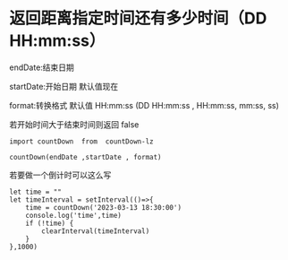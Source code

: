 # 返回距离指定时间还有多少时间（DD HH:mm:ss）

endDate:结束日期

startDate:开始日期 默认值现在

format:转换格式 默认值 HH:mm:ss (DD HH:mm:ss , HH:mm:ss, mm:ss, ss)

若开始时间大于结束时间则返回 false

```
import countDown  from  countDown-lz

countDown(endDate ,startDate , format)

```

若要做一个倒计时可以这么写

```
let time = ""
let timeInterval = setInterval(()=>{
    time = countDown('2023-03-13 18:30:00')
    console.log('time',time)
    if (!time) {
        clearInterval(timeInterval)
    }
},1000)

```
